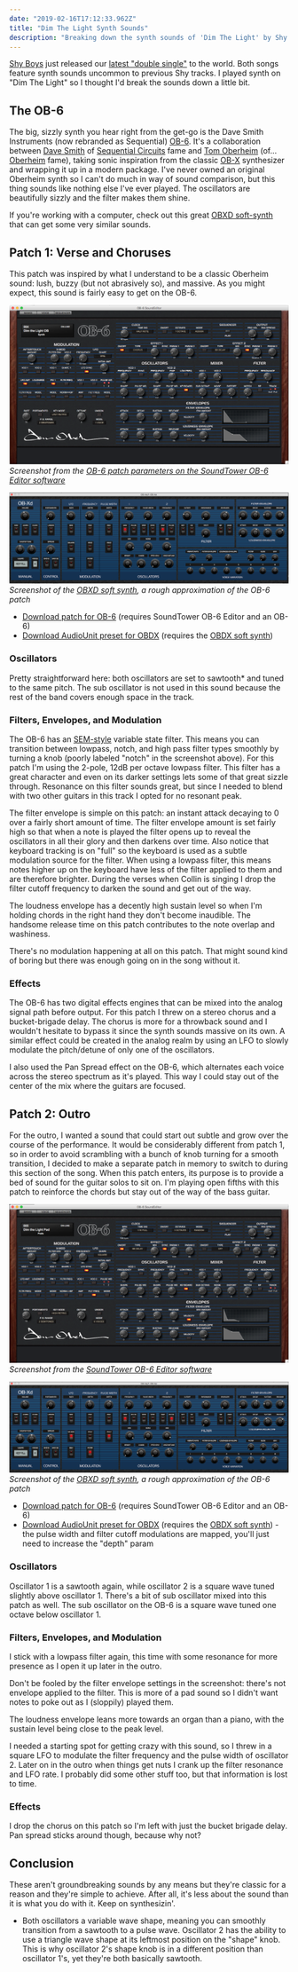 ```yaml
---
date: "2019-02-16T17:12:33.962Z"
title: "Dim The Light Synth Sounds"
description: "Breaking down the synth sounds of 'Dim The Light' by Shy Boys"
---
```


[Shy Boys](http://www.shyboys.website) just released our [latest "double single"](https://open.spotify.com/album/1Mj5RPTMNJgRjMemf1S236?locale=nl&fo=1) to the world. Both songs feature synth sounds uncommon to previous Shy tracks. I played synth on "Dim The Light" so I thought I'd break the sounds down a little bit.

## The OB-6

The big, sizzly synth you hear right from the get-go is the Dave Smith Instruments (now rebranded as Sequential) [OB-6](https://www.sequential.com/product/ob-6/). It's a collaboration between [Dave Smith](<https://en.wikipedia.org/wiki/Dave_Smith_(engineer)>) of [Sequential Circuits](<https://en.wikipedia.org/wiki/Sequential_(company)>) fame and [Tom Oberheim](https://en.wikipedia.org/wiki/Tom_Oberheim) (of... [Oberheim](https://en.wikipedia.org/wiki/Oberheim_Electronics) fame), taking sonic inspiration from the classic [OB-X](https://en.wikipedia.org/wiki/Oberheim_OB-X) synthesizer and wrapping it up in a modern package. I've never owned an original Oberheim synth so I can't do much in way of sound comparison, but this thing sounds like nothing else I've ever played. The oscillators are beautifully sizzly and the filter makes them shine.

If you're working with a computer, check out this great [OBXD soft-synth](https://www.discodsp.com/obxd/) that can get some very similar sounds.

## Patch 1: Verse and Choruses

This patch was inspired by what I understand to be a classic Oberheim sound: lush, buzzy (but not abrasively so), and massive. As you might expect, this sound is fairly easy to get on the OB-6.

![OB-6 Patch 1](./patch1.png)  
_Screenshot from the [OB-6 patch parameters on the SoundTower OB-6 Editor software](http://www.soundtower.com/ob6/index.html)_

![OBXD Patch 1](./obxd-patch1.png)  
_Screenshot of the [OBXD soft synth](https://www.discodsp.com/obxd/), a rough approximation of the OB-6 patch_

- [Download patch for OB-6](./Dim_The_Light_OB.ob6_p) (requires SoundTower OB-6 Editor and an OB-6)
- [Download AudioUnit preset for OBDX](./Dim_The_Light.aupreset) (requires the [OBDX soft synth](https://www.discodsp.com/obxd/))

### Oscillators

Pretty straightforward here: both oscillators are set to sawtooth\* and tuned to the same pitch. The sub oscillator is not used in this sound because the rest of the band covers enough space in the track.

### Filters, Envelopes, and Modulation

The OB-6 has an [SEM-style](http://www.vintagesynth.com/oberheim/sem.php) variable state filter. This means you can transition between lowpass, notch, and high pass filter types smoothly by turning a knob (poorly labeled "notch" in the screenshot above). For this patch I'm using the 2-pole, 12dB per octave lowpass filter. This filter has a great character and even on its darker settings lets some of that great sizzle through. Resonance on this filter sounds great, but since I needed to blend with two other guitars in this track I opted for no resonant peak.

The filter envelope is simple on this patch: an instant attack decaying to 0 over a fairly short amount of time. The filter envelope amount is set fairly high so that when a note is played the filter opens up to reveal the oscillators in all their glory and then darkens over time. Also notice that keyboard tracking is on "full" so the keyboard is used as a subtle modulation source for the filter. When using a lowpass filter, this means notes higher up on the keyboard have less of the filter applied to them and are therefore brighter. During the verses when Collin is singing I drop the filter cutoff frequency to darken the sound and get out of the way.

The loudness envelope has a decently high sustain level so when I'm holding chords in the right hand they don't become inaudible. The handsome release time on this patch contributes to the note overlap and washiness.

There's no modulation happening at all on this patch. That might sound kind of boring but there was enough going on in the song without it.

### Effects

The OB-6 has two digital effects engines that can be mixed into the analog signal path before output. For this patch I threw on a stereo chorus and a bucket-brigade delay. The chorus is more for a throwback sound and I wouldn't hesitate to bypass it since the synth sounds massive on its own. A similar effect could be created in the analog realm by using an LFO to slowly modulate the pitch/detune of only one of the oscillators.

I also used the Pan Spread effect on the OB-6, which alternates each voice across the stereo spectrum as it's played. This way I could stay out of the center of the mix where the guitars are focused.

## Patch 2: Outro

For the outro, I wanted a sound that could start out subtle and grow over the course of the performance. It would be considerably different from patch 1, so in order to avoid scrambling with a bunch of knob turning for a smooth transition, I decided to make a separate patch in memory to switch to during this section of the song. When this patch enters, its purpose is to provide a bed of sound for the guitar solos to sit on. I'm playing open fifths with this patch to reinforce the chords but stay out of the way of the bass guitar.

![OB-6 Patch 2](./patch2.png)  
_Screenshot from the [SoundTower OB-6 Editor software](http://www.soundtower.com/ob6/index.html)_

![OBXD Patch 2](./obxd-patch2.png)  
_Screenshot of the [OBXD soft synth](https://www.discodsp.com/obxd/), a rough approximation of the OB-6 patch_

- [Download patch for OB-6](./Dim_The_Light_OB_Pad.ob6_p) (requires SoundTower OB-6 Editor and an OB-6)
- [Download AudioUnit preset for OBDX](./Dim_The_Light_Pad.aupreset) (requires the [OBDX soft synth](https://www.discodsp.com/obxd/)) - the pulse width and filter cutoff modulations are mapped, you'll just need to increase the "depth" param

### Oscillators

Oscillator 1 is a sawtooth again, while oscillator 2 is a square wave tuned slightly above oscillator 1. There's a bit of sub oscillator mixed into this patch as well. The sub oscillator on the OB-6 is a square wave tuned one octave below oscillator 1.

### Filters, Envelopes, and Modulation

I stick with a lowpass filter again, this time with some resonance for more presence as I open it up later in the outro.

Don't be fooled by the filter envelope settings in the screenshot: there's not envelope applied to the filter. This is more of a pad sound so I didn't want notes to poke out as I (sloppily) played them.

The loudness envelope leans more towards an organ than a piano, with the sustain level being close to the peak level.

I needed a starting spot for getting crazy with this sound, so I threw in a square LFO to modulate the filter frequency and the pulse width of oscillator 2. Later on in the outro when things get nuts I crank up the filter resonance and LFO rate. I probably did some other stuff too, but that information is lost to time.

### Effects

I drop the chorus on this patch so I'm left with just the bucket brigade delay. Pan spread sticks around though, because why not?

## Conclusion

These aren't groundbreaking sounds by any means but they're classic for a reason and they're simple to achieve. After all, it's less about the sound than it is what you do with it. Keep on synthesizin'.

- Both oscillators a variable wave shape, meaning you can smoothly transition from a sawtooth to a pulse wave. Oscillator 2 has the ability to use a triangle wave shape at its leftmost position on the "shape" knob. This is why oscillator 2's shape knob is in a different position than oscillator 1's, yet they're both basically sawtooth.
